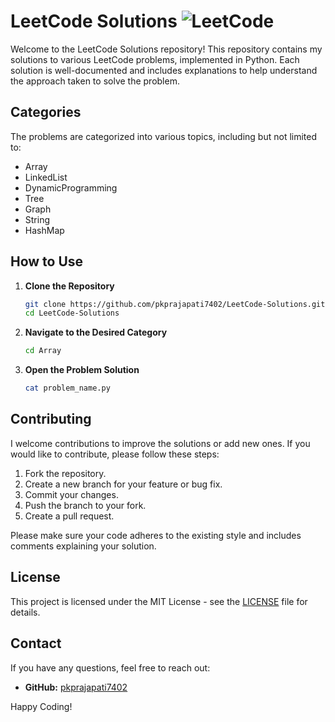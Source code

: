 
# LeetCode Solutions ![LeetCode](https://upload.wikimedia.org/wikipedia/commons/1/19/LeetCode_logo_black.png)

Welcome to the LeetCode Solutions repository! This repository contains my solutions to various LeetCode problems, implemented in Python. Each solution is well-documented and includes explanations to help understand the approach taken to solve the problem.


## Categories

The problems are categorized into various topics, including but not limited to:

- Array
- LinkedList
- DynamicProgramming
- Tree
- Graph
- String
- HashMap

## How to Use

1. **Clone the Repository**

   ```bash
   git clone https://github.com/pkprajapati7402/LeetCode-Solutions.git
   cd LeetCode-Solutions
   ```

2. **Navigate to the Desired Category**

   ```bash
   cd Array
   ```

3. **Open the Problem Solution**

   ```bash
   cat problem_name.py
   ```

## Contributing

I welcome contributions to improve the solutions or add new ones. If you would like to contribute, please follow these steps:

1. Fork the repository.
2. Create a new branch for your feature or bug fix.
3. Commit your changes.
4. Push the branch to your fork.
5. Create a pull request.

Please make sure your code adheres to the existing style and includes comments explaining your solution.

## License

This project is licensed under the MIT License - see the [LICENSE](LICENSE) file for details.

## Contact

If you have any questions, feel free to reach out:

- **GitHub:** [pkprajapati7402](https://github.com/pkprajapati7402)

Happy Coding!
